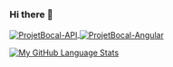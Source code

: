 ### Hi there  👋

<a href="https://github.com/domilx/ProjetBocal-API">
  <img align="center" src="https://github-readme-stats.vercel.app/api/pin/?username=domilx&repo=ProjetBocal-API&show_icons=true&line_height=27&title_color=6aa6f8&text_color=8a919a&icon_color=6aa6f8&bg_color=22272e" alt="ProjetBocal-API" />
</a>

    
<a href="https://github.com/domilx/ProjetBocal-Angular">
  <img align="center" src="https://github-readme-stats.vercel.app/api/pin/?username=domilx&repo=ProjetBocal-Angular&show_icons=true&line_height=27&title_color=6aa6f8&text_color=8a919a&icon_color=6aa6f8&bg_color=22272e" alt="ProjetBocal-Angular" />
</a>

[![My GitHub Language Stats](https://github-readme-stats.vercel.app/api/top-langs/?username=jasongaylord&langs_count=5&theme=tokyonight)]()
